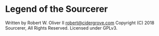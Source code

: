 # Legend of the Sourcerer

Written by Robert W. Oliver II <robert@cidergrove.com>
Copyright (C) 2018 Sourcerer, All Rights Reserved.
Licensed under GPLv3.


